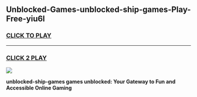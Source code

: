 
## Unblocked-Games-unblocked-ship-games-Play-Free-yiu6l
<h3>
<a href="https://premium76.site?title=unblocked-ship-games&ref=15A">CLICK TO PLAY</a></h3>
<hr>

<h3>
<a href="https://premium76.site?title=unblocked-ship-games&ref=15A">CLICK 2 PLAY</a>
  
</h3>

<a href="https://premium76.site?title=unblocked-ship-games&ref=15A"><img src="https://clearcache.store/games.png"></a>


**unblocked-ship-games games unblocked: Your Gateway to Fun and Accessible Online Gaming**
